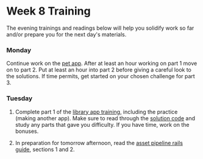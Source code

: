 # Week 8 Training

The evening trainings and readings below will help you solidify work so far and/or prepare you for the next day's materials.

### Monday

Continue work on the [pet app](https://github.com/sf-wdi-31/rails-pet-lab). After at least an hour working on part 1 move on to part 2. Put at least an hour into part 2 before giving a careful look to the solutions. If time permits, get started on your chosen challenge for part 3.

### Tuesday

1. Complete part 1 of the [library app training](https://github.com/sf-wdi-31/public-library-app/blob/master/1_users_and_auth.md), including the practice (making another app). Make sure to read through the [solution code](https://github.com/sf-wdi-31/public-library-app/tree/solution_1_users_and_auth/lib_app) and study any parts that gave you difficulty. If you have time, work on the bonuses.

2. In preparation for tomorrow afternoon, read the [asset pipeline rails guide](http://guides.rubyonrails.org/asset_pipeline.html), sections 1 and 2.

<!--
### Wednesday

### Thursday

### Weekend -->
